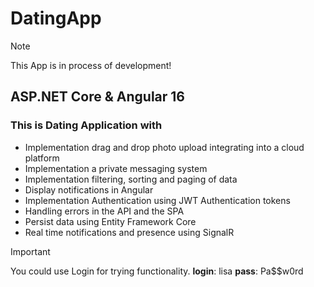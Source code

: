 # DatingApp 
> [!NOTE]
This App is in process of development!


## ASP.NET Core & Angular 16
### This is Dating Application with 

- Implementation drag and drop photo upload integrating into a cloud platform
- Implementation a private messaging system
- Implementation filtering, sorting and paging of data
- Display notifications in Angular
- Implementation Authentication using JWT Authentication tokens
- Handling errors in the API and the SPA
- Persist data using Entity Framework Core
- Real time notifications and presence using SignalR

> [!IMPORTANT]
You could use Login for trying functionality.
**login**: lisa
**pass**: Pa$$w0rd
